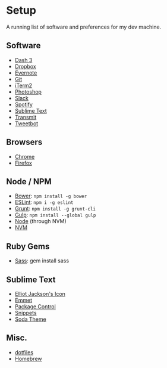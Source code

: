 # Setup

A running list of software and preferences for my dev machine.

## Software

  * [Dash 3](https://itunes.apple.com/us/app/dash-3-api-docs-snippets/id449589707?mt=12)
  * [Dropbox](https://www.dropbox.com)
  * [Evernote](https://evernote.com)
  * [Git](http://git-scm.com/downloads)
  * [iTerm2](https://iterm2.com)
  * [Photoshop](http://www.photoshop.com)
  * [Slack](https://itunes.apple.com/app/slack/id803453959?ls=1&mt=12)
  * [Spotify](https://www.spotify.com/us/download/)
  * [Sublime Text](http://www.sublimetext.com)
  * [Transmit](http://panic.com/transmit/)
  * [Tweetbot](https://itunes.apple.com/us/app/tweetbot-for-twitter/id557168941?mt=12&at=11l4Hu)

## Browsers
  * [Chrome](http://www.google.com/chrome)
  * [Firefox](http://www.firefox.com/)

## Node / NPM

  * [Bower](http://bower.io): `npm install -g bower`
  * [ESLint](http://eslint.org/docs/user-guide/command-line-interface): `npm i -g eslint`
  * [Grunt](http://gruntjs.com/getting-started): `npm install -g grunt-cli`
  * [Gulp](http://gulpjs.com): `npm install --global gulp`
  * [Node](https://github.com/creationix/nvm) (through NVM)
  * [NVM](https://github.com/creationix/nvm)

## Ruby Gems

  * [Sass](http://sass-lang.com): gem install sass

## Sublime Text

  * [Elliot Jackson's Icon](http://blog.alexmaccaw.com/sublime-text)
  * [Emmet](http://emmet.io/download/)
  * [Package Control](http://wbond.net/sublime_packages/package_control/installation)
  * [Snippets](https://github.com/jonchretien/sublime-snippets)
  * [Soda Theme](https://github.com/buymeasoda/soda-theme/)

## Misc.

  * [dotfiles](https://github.com/jonchretien/dotfiles)
  * [Homebrew](http://brew.sh/)
